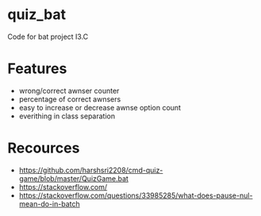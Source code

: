 # quiz_bat
Code for bat project I3.C

# Features
- wrong/correct awnser counter
- percentage of correct awnsers
- easy to increase or decrease awnse option count
- everithing in class separation

# Recources
- https://github.com/harshsri2208/cmd-quiz-game/blob/master/QuizGame.bat
- https://stackoverflow.com/
- https://stackoverflow.com/questions/33985285/what-does-pause-nul-mean-do-in-batch
